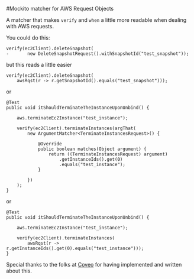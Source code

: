 #Mockito matcher for AWS Request Objects

A matcher that makes ```verify``` and ```when``` a little more readable when dealing with AWS requests. 

You could do this: 

```
verify(ec2Client).deleteSnapshot(
-		new DeleteSnapshotRequest().withSnapshotId("test_snapshot"));
```

but this reads a little easier

```
verify(ec2Client).deleteSnapshot(
	awsRqst(r -> r.getSnapshotId().equals("test_snapshot")));
```

or


```
@Test
public void itShouldTerminateTheInstanceUponUnbind() {

	aws.terminateEc2Instance("test_instance");
	
	verify(ec2Client).terminateInstances(argThat(
		new ArgumentMatcher<TerminateInstancesRequest>() {

			@Override
			public boolean matches(Object argument) {
				return ((TerminateInstancesRequest) argument)
					.getInstanceIds().get(0)
					.equals("test_instance");
			}

		})
	);
}
```

or 

```
@Test
public void itShouldTerminateTheInstanceUponUnbind() {

	aws.terminateEc2Instance("test_instance");

	verify(ec2Client).terminateInstances(
		awsRqst(r -> r.getInstanceIds().get(0).equals("test_instance")));
}
```

Special thanks to the folks at [Coveo](http://source.coveo.com/2014/10/01/java8-mockito/) for having implemented and written about this. 